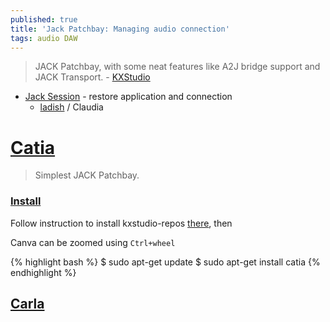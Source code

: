 ```yaml
---
published: true
title: 'Jack Patchbay: Managing audio connection'
tags: audio DAW
---
```

> JACK Patchbay, with some neat features like A2J bridge support and JACK Transport. - [KXStudio](https://kx.studio/Applications)

- [Jack Session](https://wiki.linuxaudio.org/wiki/session_management) - restore application and connection
	- [ladish](https://wiki.linuxaudio.org/apps/all/ladish) / Claudia

# [Catia](https://kx.studio/Applications:Catia)
> Simplest JACK Patchbay.

### [Install](https://kx.studio/Applications:Catia)

Follow instruction to install kxstudio-repos [there](https://kx.studio/Repositories), then

Canva can be zoomed using `Ctrl+wheel`

{% highlight bash %}
$ sudo apt-get update
$ sudo apt-get install catia
{% endhighlight %}

## [Carla](https://kx.studio/Applications:Carla)
